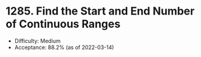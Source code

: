 # 1285. Find the Start and End Number of Continuous Ranges
- Difficulty: Medium
- Acceptance: 88.2% (as of 2022-03-14)
